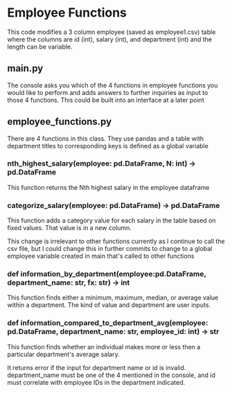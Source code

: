 # Employee Functions
This code modifies a 3 column employee (saved as employee1.csv) table where the columns are id (int), salary (int), and department (int) and the length can be variable.

## main.py
The console asks you which of the 4 functions in employee functions you would like to perform and adds answers to further inquiries as input to those 4 functions. This could be built into an interface at a later point

## employee_functions.py
There are 4 functions in this class. They use pandas and a table with department titles to corresponding keys is defined as a global variable

### nth_highest_salary(employee: pd.DataFrame, N: int) -> pd.DataFrame
This function returns the Nth highest salary in the employee dataframe

### categorize_salary(employee: pd.DataFrame) -> pd.DataFrame
This function adds a category value for each salary in the table based on fixed values. That value is in a new column. 

This change is irrelevant to other functions currently as I continue to call the csv file, but I could change this in further commits to change to a global employee variable created in main that's called to other functions

### def information_by_department(employee:pd.DataFrame, department_name: str, fx: str) -> int
This function finds either a minimum, maximum, median, or average value within a department. The kind of value and department are user inputs.


### def information_compared_to_department_avg(employee: pd.DataFrame, department_name: str, employee_id: int) -> str
This function finds whether an individual makes more or less then a particular department's average salary. 

It returns error if the input for department name or id is invalid. department_name must be one of the 4 mentioned in the console, and id must correlate with employee IDs in the department indicated.



